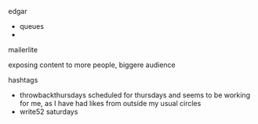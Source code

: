 edgar
- queues
- 
mailerlite

exposing content to more people, biggere audience

hashtags
- throwbackthursdays scheduled for thursdays and seems to be working for me, as I have had likes from outside my usual circles
- write52 saturdays
